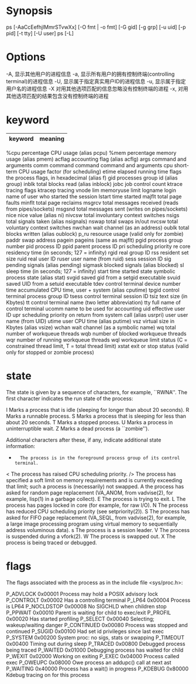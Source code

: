 # Synopsis

ps [-AaCcEefhjlMmrSTvwXx] [-O fmt | -o fmt] [-G gid] [-g grp] [-u uid] [-p pid] [-t tty] [-U user]
ps [-L]

# Options

-A, 显示其他用户的进程信息
-a, 显示所有用户的拥有控制终端(controlling terminal)的进程信息
-U, 显示属于指定真实用户ID的进程信息
-u, 显示属于指定用户名的进程信息
-X  对用其他选项匹配的信息忽略没有控制终端的进程
-x, 对用其他选项匹配的结果包含没有控制终端的进程

# keyword

| keyword | meaning |
| ------- | ------- |
%cpu       percentage CPU usage (alias pcpu)
%mem       percentage memory usage (alias pmem)
acflag     accounting flag (alias acflg)
args       command and arguments
comm       command
command    command and arguments
cpu        short-term CPU usage factor (for scheduling)
etime      elapsed running time
flags      the process flags, in hexadecimal (alias f)
gid        processes group id (alias group)
inblk      total blocks read (alias inblock)
jobc       job control count
ktrace     tracing flags
ktracep    tracing vnode
lim        memoryuse limit
logname    login name of user who started the session
lstart     time started
majflt     total page faults
minflt     total page reclaims
msgrcv     total messages received (reads from pipes/sockets)
msgsnd     total messages sent (writes on pipes/sockets)
nice       nice value (alias ni)
nivcsw     total involuntary context switches
nsigs      total signals taken (alias nsignals)
nswap      total swaps in/out
nvcsw      total voluntary context switches
nwchan     wait channel (as an address)
oublk      total blocks written (alias oublock)
p_ru       resource usage (valid only for zombie)
paddr      swap address
pagein     pageins (same as majflt)
pgid       process group number
pid        process ID
ppid       parent process ID
pri        scheduling priority
re         core residency time (in seconds; 127 = infinity)
rgid       real group ID
rss        resident set size
ruid       real user ID
ruser      user name (from ruid)
sess       session ID
sig        pending signals (alias pending)
sigmask    blocked signals (alias blocked)
sl         sleep time (in seconds; 127 = infinity)
start      time started
state      symbolic process state (alias stat)
svgid      saved gid from a setgid executable
svuid      saved UID from a setuid executable
tdev       control terminal device number
time       accumulated CPU time, user + system (alias cputime)
tpgid      control terminal process group ID
tsess      control terminal session ID
tsiz       text size (in Kbytes)
tt         control terminal name (two letter abbreviation)
tty        full name of control terminal
ucomm      name to be used for accounting
uid        effective user ID
upr        scheduling priority on return from system call (alias usrpri)
user       user name (from UID)
utime      user CPU time (alias putime)
vsz        virtual size in Kbytes (alias vsize)
wchan      wait channel (as a symbolic name)
wq         total number of workqueue threads
wqb        number of blocked workqueue threads
wqr        number of running workqueue threads
wql        workqueue limit status (C = constrained thread limit, T = total thread limit)
xstat      exit or stop status (valid only for stopped or zombie process)


# state

The state is given by a sequence of characters, for example, ``RWNA''.  The first character indicates the run state of the process:

I       Marks a process that is idle (sleeping for longer than about 20 seconds).
R       Marks a runnable process.
S       Marks a process that is sleeping for less than about 20 seconds.
T       Marks a stopped process.
U       Marks a process in uninterruptible wait.
Z       Marks a dead process (a ``zombie'').

Additional characters after these, if any, indicate additional state information:

+       The process is in the foreground process group of its control terminal.
<       The process has raised CPU scheduling priority.
/>      The process has specified a soft limit on memory requirements and is currently exceeding that limit; such a process is (necessarily) not swapped.
A       the process has asked for random page replacement (VA_ANOM, from vadvise(2), for example, lisp(1) in a garbage collect).
E       The process is trying to exit.
L       The process has pages locked in core (for example, for raw I/O).
N       The process has reduced CPU scheduling priority (see setpriority(2)).
S       The process has asked for FIFO page replacement (VA_SEQL, from vadvise(2), for example, a
       large image processing program using virtual memory to sequentially address voluminous
       data).
s       The process is a session leader.
V       The process is suspended during a vfork(2).
W       The process is swapped out.
X       The process is being traced or debugged.

# flags

The flags associated with the process as in the include file <sys/proc.h>:

P_ADVLOCK           0x00001      Process may hold a POSIX advisory lock
P_CONTROLT          0x00002      Has a controlling terminal
P_LP64              0x00004      Process is LP64
P_NOCLDSTOP         0x00008      No SIGCHLD when children stop
P_PPWAIT            0x00010      Parent is waiting for child to exec/exit
P_PROFIL            0x00020      Has started profiling
P_SELECT            0x00040      Selecting; wakeup/waiting danger
P_CONTINUED         0x00080      Process was stopped and continued
P_SUGID             0x00100      Had set id privileges since last exec
P_SYSTEM            0x00200      System proc: no sigs, stats or swapping
P_TIMEOUT           0x00400      Timing out during sleep
P_TRACED            0x00800      Debugged process being traced
P_WAITED            0x01000      Debugging process has waited for child
P_WEXIT             0x02000      Working on exiting
P_EXEC              0x04000      Process called exec
P_OWEUPC            0x08000      Owe process an addupc() call at next ast
P_WAITING           0x40000      Process has a wait() in progress
P_KDEBUG            0x80000        Kdebug tracing on for this process
